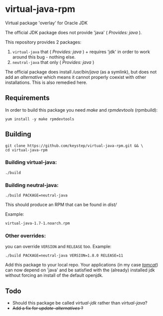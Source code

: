 virtual-java-rpm
================

Virtual package 'overlay' for Oracle JDK

The official JDK package does not provide 'java' ( _Provides: java_ ).

This repository provides 2 packages:

1. `virtual-java` that ( _Provides: java_ ) + requires 'jdk' in order to work around this bug - nothing else.
1. `neutral-java` that only ( _Provides: java_ )

The official package does install _/usr/bin/java_ (as a symlink), but does not add an _alternative_ which means it cannot properly coexist with other installations. This is also remedied here.

Requirements
------------
In order to build this package you need _make_ and _rpmdevtools_ (rpmbuild):

    yum install -y make rpmdevtools

Building
--------
    git clone https://github.com/keystep/virtual-java-rpm.git && \
    cd virtual-java-rpm 

### Building virtual-java:

    ./build

### Building neutral-java:

    ./build PACKAGE=neutral-java

This should produce an RPM that can be found in _dist/_

Example:

    virtual-java-1.7-1.noarch.rpm

### Other overrides:

you can override `VERSION` and `RELEASE` too. Example:

    ./build PACKAGE=neutral-java VERSION=1.8.0 RELEASE=11


Add this package to your local repo. Your applications (in my case _[tomcat](https://github.com/keystep/apache-tomcat-rpm)_) can now depend on 'java' and be satisfied with the (already) installed jdk without forcing an install of the default openjdk.

Todo
----

* Should this package be called _virtual-jdk_ rather than _virtual-java_?
* ~~Add a fix for _update-alternatives_ ?~~
